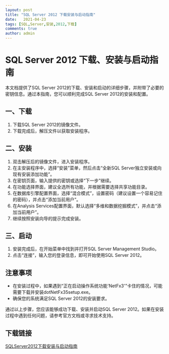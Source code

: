 ```yaml
---
layout: post
title: "SQL Server 2012 下载安装与启动指南"
date:   2021-04-23
tags: [SQL,Server,安装,2012,下载]
comments: true
author: admin
---
```

# SQL Server 2012 下载、安装与启动指南

本文档提供了SQL Server 2012的下载、安装和启动的详细步骤，并附带了必要的密钥信息。通过本指南，您可以顺利完成SQL Server 2012的安装和配置。

## 一、下载

1. 下载SQL Server 2012的镜像文件。
2. 下载完成后，解压文件以获取安装程序。

## 二、安装

1. 双击解压后的镜像文件，进入安装程序。
2. 在主安装程序中，选择“安装”菜单，然后点击“全新SQL Server独立安装或向现有安装添加功能”。
3. 在密钥页面，输入提供的密钥或选择“下一步”继续。
4. 在功能选择界面，建议全选所有功能，并根据需要选择共享功能目录。
5. 在数据库引擎配置界面，选择“混合模式”，设置密码（建议设置一个容易记住的密码），并点击“添加当前用户”。
6. 在Analysis Services配置界面，默认选择“多维和数据挖掘模式”，并点击“添加当前用户”。
7. 继续按照安装向导的提示完成安装。

## 三、启动

1. 安装完成后，在开始菜单中找到并打开SQL Server Management Studio。
2. 点击“连接”，输入您的登录信息，即可开始使用SQL Server 2012。

## 注意事项

- 在安装过程中，如果遇到“正在启动操作系统功能'NetFx3'”卡住的情况，可能需要下载并安装dotNetFx35setup.exe。
- 确保您的系统满足SQL Server 2012的安装要求。

通过以上步骤，您应该能够成功下载、安装并启动SQL Server 2012。如果在安装过程中遇到任何问题，请参考官方文档或寻求技术支持。

## 下载链接

[SQLServer2012下载安装与启动指南](https://pan.quark.cn/s/8dcbc8da3e1b)